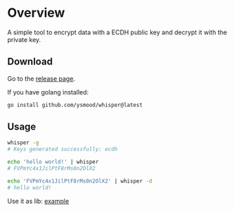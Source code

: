 <!-- markdownlint-disable MD010 -->

# Overview

A simple tool to encrypt data with a ECDH public key and decrypt it with the private key.

## Download

Go to the [release page](https://github.com/ysmood/whisper/releases).

If you have golang installed:

```bash
go install github.com/ysmood/whisper@latest
```

## Usage

```bash
whisper -g
# Keys generated successfully: ecdh

echo 'hello world!' | whisper
# FVPmYc4x1JilPtF8rMs0n2OlX2

echo 'FVPmYc4x1JilPtF8rMs0n2OlX2' | whisper -d
# hello world!
```

Use it as lib: [example](lib/examples/basic/main.go)
